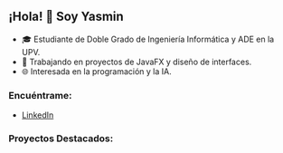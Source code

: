 ## ¡Hola! 👋 Soy Yasmin
- 🎓 Estudiante de Doble Grado de Ingeniería Informática y ADE en la UPV.
- 🚀 Trabajando en proyectos de JavaFX y diseño de interfaces.
- 🌐 Interesada en la programación y la IA.

### Encuéntrame:
- [LinkedIn](https://linkedin.com/in/yasmin-boudghene-stambouli)

### Proyectos Destacados:
<!--
- [Conecta4](https://github.com/usuario/conecta4): Un proyecto educativo.
- [Blog Cyberpunk](https://github.com/usuario/cyberpunk-blog): Mi espacio creativo.
-->

<!--
**StYasmin/StYasmin** is a ✨ _special_ ✨ repository because its `README.md` (this file) appears on your GitHub profile.

Here are some ideas to get you started:

- 🔭 I’m currently working on ...
- 🌱 I’m currently learning ...
- 👯 I’m looking to collaborate on ...
- 🤔 I’m looking for help with ...
- 💬 Ask me about ...
- 📫 How to reach me: ...
- 😄 Pronouns: ...
- ⚡ Fun fact: ...
-->
